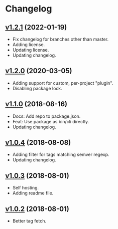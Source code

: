 # Changelog

## [v1.2.1](../../compare/v1.2.0...v1.2.1) (2022-01-19)

* Fix changelog for branches other than master.
* Adding license.
* Updating license.
* Updating changelog.

## [v1.2.0](../../compare/v1.1.0...v1.2.0) (2020-03-05)

* Adding support for custom, per-project "plugin".
* Disabling package lock.

## [v1.1.0](../../compare/v1.0.4...v1.1.0) (2018-08-16)

* Docs: Add repo to package.json.
* Feat: Use package as bin/cli directly.
* Updating changelog.

## [v1.0.4](../../compare/v1.0.3...v1.0.4) (2018-08-08)

* Adding filter for tags matching semver regexp.
* Updating changelog.

## [v1.0.3](../../compare/v1.0.2...v1.0.3) (2018-08-01)

* Self hosting.
* Adding readme file.

## [v1.0.2](../../compare/v1.0.1...v1.0.2) (2018-08-01)

* Better tag fetch.

